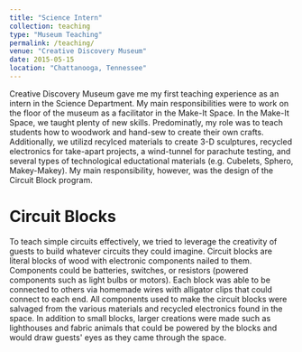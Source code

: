 ```yaml
---
title: "Science Intern"
collection: teaching
type: "Museum Teaching"
permalink: /teaching/
venue: "Creative Discovery Museum"
date: 2015-05-15
location: "Chattanooga, Tennessee"
---
```


Creative Discovery Museum gave me my first teaching experience as an intern in the Science Department. My main responsibilities were to work on the floor of the museum as a facilitator in the Make-It Space. In the Make-It Space, we taught plenty of new skills. Predominatly, my role was to teach students how to woodwork and hand-sew to create their own crafts. Additionally, we utilizd recylced materials to create 3-D sculptures, recycled electronics for take-apart projects, a wind-tunnel for parachute testing, and several types of technological eductational materials (e.g. Cubelets, Sphero, Makey-Makey). My main responsibility, however, was the design of the Circuit Block program.

Circuit Blocks
======

To teach simple circuits effectively, we tried to leverage the creativity of guests to build whatever circuits they could imagine. Circuit blocks are literal blocks of wood with electronic components nailed to them. Components could be batteries, switches, or resistors (powered components such as light bulbs or motors). Each block was able to be connected to others via homemade wires with alligator clips that could connect to each end. All components used to make the circuit blocks were salvaged from the various materials and recycled electronics found in the space. In addition to small blocks, larger creations were made such as lighthouses and fabric animals that could be powered by the blocks and would draw guests' eyes as they came through the space.
